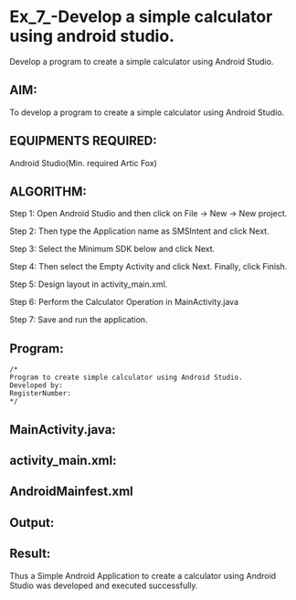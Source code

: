 # Ex_7_-Develop a simple calculator using android studio.
Develop a program to create a simple calculator using Android Studio.

## AIM:
To develop a program to create a simple calculator using Android Studio.

## EQUIPMENTS REQUIRED:

Android Studio(Min. required Artic Fox)


## ALGORITHM:
Step 1: Open Android Studio and then click on File -> New -> New project.

Step 2: Then type the Application name as SMSIntent and click Next.

Step 3: Select the Minimum SDK below and click Next.

Step 4: Then select the Empty Activity and click Next. Finally, click Finish.

Step 5: Design layout in activity_main.xml.

Step 6: Perform the Calculator Operation in MainActivity.java

Step 7: Save and run the application.


## Program:
 ```
/*
Program to create simple calculator using Android Studio.
Developed by: 
RegisterNumber:  
*/
```

## MainActivity.java:





## activity_main.xml:


## AndroidMainfest.xml

## Output:



## Result:
Thus a Simple Android Application to create a calculator using Android Studio was developed and executed successfully.
